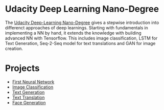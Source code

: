 # Udacity Deep Learning Nano-Degree

The [Udacity Deep-Learning Nano-Degree](https://eu.udacity.com/course/deep-learning-nanodegree--nd101)
gives a stepwise introduction into differenct approaches of deep learnings. Starting with fundamentals in implementing
a NN by hand, it extends the knowledge with building advanced NN with Tensorflow. This includes
image classification, LSTM for Text Generation, Seq-2-Seq model for text translations and GAN for image creation.

# Projects

- [First Neural Network](https://github.com/SteffenHaeussler/DeepLearning-NanoDegree/tree/master/DLND-your-first-network)
- [Image Classification](https://github.com/SteffenHaeussler/DeepLearning-NanoDegree/tree/master/image-classification)
- [Text Generation](https://github.com/SteffenHaeussler/DeepLearning-NanoDegree/tree/master/tv-script-generation)
- [Text Translation](https://github.com/SteffenHaeussler/DeepLearning-NanoDegree/tree/master/translation-project)
- [Face Generation](https://github.com/SteffenHaeussler/DeepLearning-NanoDegree/tree/master/face-generation)


